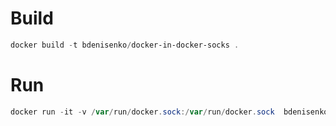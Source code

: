 # Build
```powershell
docker build -t bdenisenko/docker-in-docker-socks .
```

# Run
```powershell
docker run -it -v /var/run/docker.sock:/var/run/docker.sock  bdenisenko/docker-in-docker-socks
```